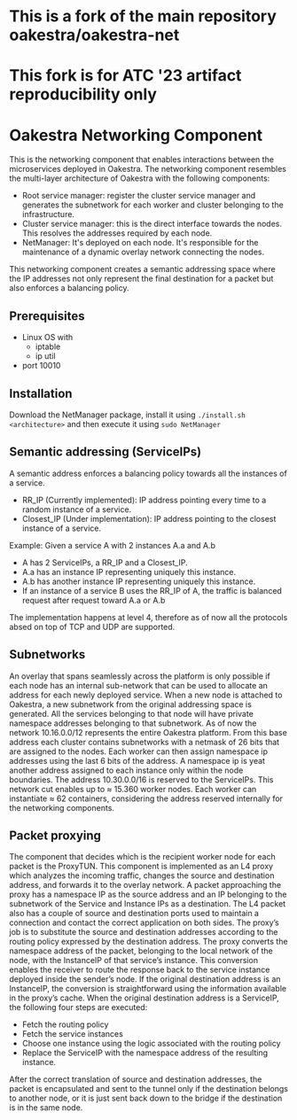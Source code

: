 # This is a fork of the main repository oakestra/oakestra-net
# This fork is for ATC '23 artifact reproducibility only 

# Oakestra Networking Component

This is the networking component that enables interactions between the microservices deployed in Oakestra. 
The networking component resembles the multi-layer architecture of Oakestra with the following components:

- Root service manager: register the cluster service manager and generates the subnetwork for each worker and cluster belonging to the infrastructure.
- Cluster service manager: this is the direct interface towards the nodes. This resolves the addresses required by each node. 
- NetManager: It's deployed on each node. It's responsible for the maintenance of a dynamic overlay network connecting the nodes.

This networking component creates a semantic addressing space where the IP addresses not only represent the final destination for a packet
but also enforces a balancing policy.

## Prerequisites

- Linux OS with
  - iptable
  - ip util
- port 10010   

## Installation

Download the NetManager package, install it using `./install.sh <architecture>` and then execute it using `sudo NetManager`

## Semantic addressing (ServiceIPs)

A semantic address enforces a balancing policy towards all the instances of a service. 

- RR_IP (Currently implemented): IP address pointing every time to a random instance of a service. 
- Closest_IP (Under implementation): IP address pointing to the closest instance of a service.

Example: Given a service A with 2 instances A.a and A.b
- A has 2 ServiceIPs, a RR_IP and a Closest_IP. 
- A.a has an instance IP representing uniquely this instance.
- A.b has another instance IP representing uniquely this instance.
- If an instance of a service B uses the RR_IP of A, the traffic is balanced request after request toward A.a or A.b

The implementation happens at level 4, therefore as of now all the protocols absed on top of TCP and UDP are supported.

## Subnetworks

An overlay that spans seamlessly across the platform is only possible if each node has an internal sub-network that can be used to allocate an address for each newly deployed service. When a new node is attached to Oakestra, a new subnetwork from the original addressing space is generated. All the services belonging to that node will have private namespace addresses belonging to that subnetwork.
As of now the network 10.16.0.0/12 represents the entire Oakestra platform. From this base address each cluster contains subnetworks with a netmask of 26 bits that are assigned to the nodes. Each worker can then assign namespace ip addresses using the last 6 bits of the address. A namespace ip is yeat another address assigned to each instance only within the node boundaries. The address 10.30.0.0/16 is reserved to the ServiceIPs.
This network cut enables up to ≈ 15.360 worker nodes. Each worker can instantiate ≈ 62 containers, considering the address reserved internally for the networking components. 

## Packet proxying

The component that decides which is the recipient worker node for each packet is the ProxyTUN. This component is implemented as an L4 proxy which analyzes the incoming traffic, changes the source and destination address, and forwards it to the overlay network.
A packet approaching the proxy has a namespace IP as the source address and an IP belonging to the subnetwork of the Service and Instance IPs as a destination. 
The L4 packet also has a couple of source and destination ports used to maintain a connection and contact the correct application on both sides. The proxy’s job is to substitute the source and destination addresses according to the routing policy expressed by the destination address. 
The proxy converts the namespace address of the packet, belonging to the local network of the node, with the InstanceIP of that service’s instance.
This conversion enables the receiver to route the response back to the service instance deployed inside the sender’s node.
If the original destination address is an InstanceIP, the conversion is straightforward using the information available in the proxy’s cache. When the original destination address is a ServiceIP, the following four steps are executed:

- Fetch the routing policy
- Fetch the service instances
- Choose one instance  using the logic associated with the routing policy 
- Replace the ServiceIP with the namespace address of the resulting instance.

After the correct translation of source and destination addresses, the packet is encapsulated and sent to the tunnel only if the destination belongs to another node, or it is just sent back down to the bridge if the destination is in the same node.
